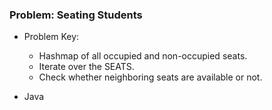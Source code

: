 ### Problem: Seating Students

- Problem Key:
  - Hashmap of all occupied and non-occupied seats.
  - Iterate over the SEATS.
  - Check whether neighboring seats are available or not.

- Java

